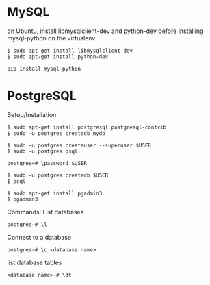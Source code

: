 MySQL
=========
on Ubuntu, install libmysqlclient-dev and python-dev before installing mysql-python on the virtualenv
```
$ sudo apt-get install libmysqlclient-dev
$ sudo apt-get install python-dev
```

```
pip install mysql-python
```

PostgreSQL
=========
Setup/Installation:
```
$ sudo apt-get install postgresql postgresql-contrib
$ sudo -u postgres createdb mydb

$ sudo -u postgres createuser --superuser $USER
$ sudo -u postgres psql

postgres=# \password $USER

$ sudo -u postgres createdb $USER
$ psql

$ sudo apt-get install pgadmin3
$ pgadmin3
```

Commands:
List databases
```
postgres-# \l
```

Connect to a database
```
postgres-# \c <database name>
```

list database tables
```
<database name>-# \dt
```